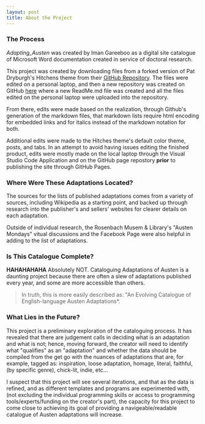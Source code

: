 ```yaml
---
layout: post
title: About the Project
---
```


### The Process 

*Adapting_Austen* was created by Iman Gareeboo as a digital site catalogue of Microsoft Word documentation created in service of doctoral research. 

This project was created by downloading files from a forked version of Pat Dryburgh's Hitchens theme from their [GitHub Repository](https://github.com/patdryburgh/hitchens). The files were edited on a personal laptop, and then a new repository was created on GitHub [here](https://github.com/imangareeboo/Austen_Adaptations) where a new ReadMe.md file was created and all the files edited on the personal laptop were uploaded into the repository. 

From there, edits were made based on the realization, through Github's generation of the markdown files, that markdown lists require html encoding for embedded links and for italics instead of the markdown notation for both. 

Additional edits were made to the Hitches theme's default color theme, posts, and tabs. In an attempt to avoid having issues editing the finished product, edits were mostly made on the local laptop through the Visual Studio Code Application and on the GitHub page repostory **prior** to publishing the site through GitHub Pages. 

### Where Were These Adaptations Located?

The sources for the lists of published adaptations comes from a variety of sources, including Wikipedia as a starting point, and backed up through research into the publisher's and sellers' websites for clearer details on each adaptation. 

Outside of individual research, the Rosenbach Musem & Library's "Austen Mondays" vitual discussions and the Facebook Page were also helpful in adding to the list of adaptations. 

### Is This Catalogue Complete?

**HAHAHAHAHA** 
Absolutely NOT.
Cataloguing Adaptations of Austen is a daunting project because there are often a slew of adaptations published every year, and some are more accessible than others. 
> In truth, this is more easily described as: "An Evolving Catalogue of English-language Austen Adaptations*. 

### What Lies in the Future?

This project is a preliminary exploration of the cataloguing process. It has revealed that there are judgement calls in deciding what is an adaptation and what is not; hence, moving forward, the creator will need to identify what "qualifies" as an "adaptation" and whether the data should be compiled from the get go with the nuances of adaptations that are, for example, tagged as: inspiration, loose adaptation, homage, literal, faithful, (by specific genre), chick-lit, indie, etc...

I suspect that this project will see several iterations, and that as the data is refined, and as different templates and programs are experimented with, (not excluding the individual programming skills or access to programming tools/experts/funding on the creator's part), the capacity for this project to come close to achieving its goal of providing a navigeable/readable catalogue of Austen adaptations will increase.

